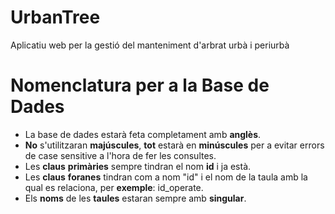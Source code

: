 # UrbanTree

Aplicatiu web per la gestió del manteniment d'arbrat urbà i periurbà

# Nomenclatura per a la Base de Dades

- La base de dades estarà feta completament amb **anglès**.
- **No** s'utilitzaran **majúscules**, **tot** estarà en **minúscules** per a evitar errors de case sensitive a l'hora de fer les consultes.
- Les **claus** **primàries** sempre tindran el nom **id** i ja està.
- Les **claus** **foranes** tindran com a nom "id" i el nom de la taula amb la qual es relaciona, per **exemple**: id_operate.
- Els **noms** de les **taules** estaran sempre amb **singular**.
